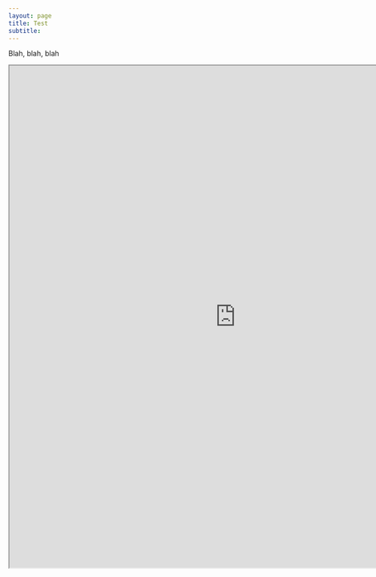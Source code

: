 ```yaml
---
layout: page
title: Test
subtitle:
---
```


Blah, blah, blah

<iframe src="https://billpetti.shinyapps.io/edge_shiny/" width="900px" height="1000px"></iframe>
